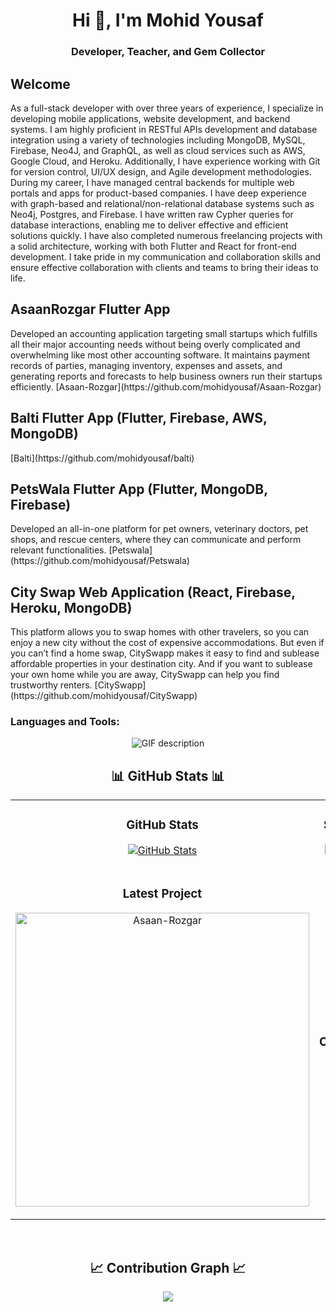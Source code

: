 <h1 align="center">Hi 👋, I'm Mohid Yousaf</h1>
<h3 align="center">Developer, Teacher, and Gem Collector</h3>

<h2>Welcome</h2>
<p>
As a full-stack developer with over three years of experience, I specialize in developing mobile applications, website development, and backend systems. I am highly proficient in RESTful APIs development and database integration using a variety of technologies including MongoDB, MySQL, Firebase, Neo4J, and GraphQL, as well as cloud services such as AWS, Google Cloud, and Heroku. Additionally, I have experience working with Git for version control, UI/UX design, and Agile development methodologies. During my career, I have managed central backends for multiple web portals and apps for product-based companies. I have deep experience with graph-based and relational/non-relational database systems such as Neo4j, Postgres, and Firebase. I have written raw Cypher queries for database interactions, enabling me to deliver effective and efficient solutions quickly. I have also completed numerous freelancing projects with a solid architecture, working with both Flutter and React for front-end development. I take pride in my communication and collaboration skills and ensure effective collaboration with clients and teams to bring their ideas to life.
</p>

<h2>AsaanRozgar Flutter App</h2>
<p>
Developed an accounting application targeting small startups which fulfills all their major accounting needs without being overly complicated and overwhelming like most other accounting software. It maintains payment records of parties, managing inventory, expenses and assets, and generating reports and forecasts to help business owners run their startups efficiently. [Asaan-Rozgar](https://github.com/mohidyousaf/Asaan-Rozgar)
</p>

<h2>Balti Flutter App (Flutter, Firebase, AWS, MongoDB)</h2>
<p>
[Balti](https://github.com/mohidyousaf/balti)
</p>

<h2>PetsWala Flutter App (Flutter, MongoDB, Firebase)</h2>
<p>
Developed an all-in-one platform for pet owners, veterinary doctors, pet shops, and rescue centers, where they can communicate and perform relevant functionalities. [Petswala](https://github.com/mohidyousaf/Petswala)
</p>

<h2>City Swap Web Application (React, Firebase, Heroku, MongoDB)</h2>
<p>
This platform allows you to swap homes with other travelers, so you can enjoy a new city without the cost of expensive accommodations. But even if you can’t find a home swap, CitySwapp makes it easy to find and sublease affordable properties in your destination city. And if you want to sublease your own home while you are away, CitySwapp can help you find trustworthy renters. [CitySwapp](https://github.com/mohidyousaf/CitySwapp)
</p>

<h3 align="left">Languages and Tools:</h3>
<div align="center">
  <picture>
    <source media="(prefers-color-scheme: dark)" srcset="./Skills_Animation_Dark.gif">
    <source media="(prefers-color-scheme: light)" srcset="./Skills_Animation_White.gif">
    <img align="center" alt="GIF description" src="./Skills_Animation_White.gif">
  </picture>
</div>

<h2 align="center">📊 GitHub Stats 📊</h2>

<table width="100%">
  <tr>
    <td width="50%">
      <h3 align="center"><strong>GitHub Stats</strong></h3>
      <p align="center">
        <a href="https://github.com/mohidyousaf">
          <img align="center" src="https://github-readme-stats.vercel.app/api?username=mohidyousaf&count_private=true&show_icons=true&theme=nightowl&bg_color=0,000000,441350&title_color=c56a90&text_color=ffffff&rank_icon=github&hide=prs,issues,contribs&show=reviews,prs_merged,prs_merged_percentage" alt="GitHub Stats" />
        </a>
      </p>
    </td>
    <td width="50%">
      <h3 align="center"><strong>Streak Stats</strong></h3>
      <p align="center">
        <a href="https://github.com/mohidyousaf">
          <img align="center" src="https://streak-stats.demolab.com?user=mohidyousaf&theme=nightowl&background=0,000000,441350&fire=ffeb95&ring=ffeb95&sideNums=ffffff&sideLabels=ffffff&dates=c56a90&currStreakNum=ffffff" alt="Streak Stats" />
        </a>
      </p>
    </td>
  </tr>
  <tr>
    <td width="50%">
      <h3 align="center"><strong>Latest Project</strong></h3>
      <p align="center">
        <a href="https://github.com/mohidyousaf/Asaan-Rozgar">
          <img align="center" width="470" src="https://github-readme-stats.vercel.app/api/pin/?username=mohidyousaf&repo=Asaan-Rozgar&theme=nightowl&show_owner=true&bg_color=0,000000,441350&title_color=c56a90&text_color=ffffff" alt="Asaan-Rozgar" />
        </a>
      </p>
    </td>
    <td width="50%">
      <h3 align="center"><strong>Top Contributions</strong></h3>
      <p align="center">
        <a href="https://github.com/mohidyousaf">
          <img align="center" src="https://github-contributor-stats.vercel.app/api?username=mohidyousaf&limit=3&theme=nightowl&show_owner=true&combine_all_yearly_contributions=false&bg_color=0,000000,441350&title_color=c56a90&text_color=ffffff" alt="Top Repo" />
        </a>
      </p>
    </td>
  </tr>
</table>
<br />

<h2 align="center">📈 Contribution Graph 📈</h2>
<div align="center">
    <img src="https://github-readme-activity-graph.vercel.app/graph?username=mohidyousaf&bg_color=220a28&&color=ffffff&line=c56a90&point=ffeb95&area=false&hide_border=false" border-radius="15">
</div>
